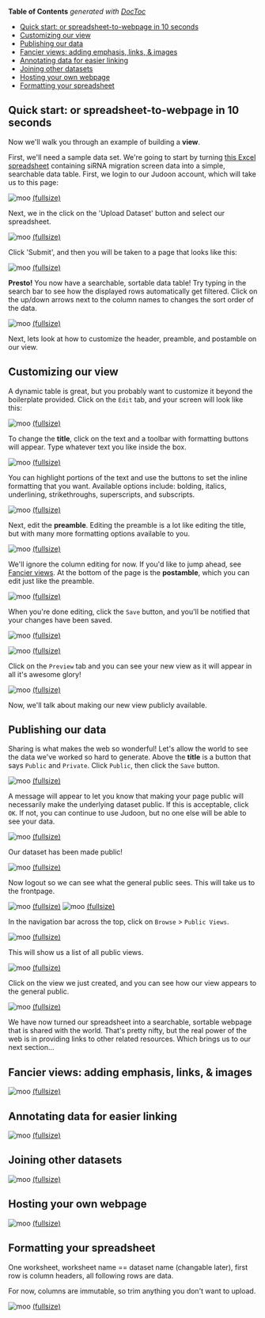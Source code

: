 **Table of Contents**  *generated with [DocToc](http://doctoc.herokuapp.com/)*

- [Quick start: or spreadsheet-to-webpage in 10 seconds](#quick-start-or-spreadsheet-to-webpage-in-10-seconds)
- [Customizing our view](#customizing-our-view)
- [Publishing our data](#publishing-our-data)
- [Fancier views: adding emphasis, links, & images](#fancier-views-adding-emphasis-links-&-images)
- [Annotating data for easier linking](#annotating-data-for-easier-linking)
- [Joining other datasets](#joining-other-datasets)
- [Hosting your own webpage](#hosting-your-own-webpage)
- [Formatting your spreadsheet](#formatting-your-spreadsheet)

## Quick start: or spreadsheet-to-webpage in 10 seconds

Now we'll walk you through an example of building a **view**.

First, we'll need a sample data set.  We're going to start by turning
[this Excel spreadsheet](data/simpson2008.xls) containing siRNA
migration screen data into a simple, searchable data table.  First, we
login to our Judoon account, which will take us to this page:

![moo](img/quickstart-overview.png)
[(fullsize)](./img/fullsize/quickstart-overview.png)

Next, we in the click on the 'Upload Dataset' button and select our
spreadsheet.

![moo](img/quickstart-upload.png)
[(fullsize)](./img/fullsize/quickstart-upload.png)

Click 'Submit', and then you will be taken to a page that looks like
this:

![moo](img/quickstart-view.png)
[(fullsize)](./img/fullsize/quickstart-view.png)

**Presto!** You now have a searchable, sortable data
table!  Try typing in the search bar to see how the displayed rows
automatically get filtered. Click on the up/down arrows next to the
column names to changes the sort order of the data.

![moo](img/quickstart-table-fun.png)
[(fullsize)](./img/fullsize/quickstart-table-fun.png)

Next, lets look at how to customize the header, preamble, and
postamble on our view.


## Customizing our view

A dynamic table is great, but you probably want to customize it beyond
the boilerplate provided.  Click on the `Edit` tab, and your screen
will look like this:

![moo](img/customizing-edit.png)
[(fullsize)](./img/fullsize/customizing-edit.png)

To change the **title**, click on the text and a toolbar with formatting
buttons will appear.  Type whatever text you like inside the box.

![moo](img/customizing-title.png)
[(fullsize)](./img/fullsize/customizing-title.png)

You can highlight portions of the text and use the buttons to set
the inline formatting that you want.  Available options include:
bolding, italics, underlining, strikethroughs, superscripts, and
subscripts.

![moo](img/customizing-title-style.png)
[(fullsize)](./img/fullsize/customizing-title-style.png)

Next, edit the **preamble**.  Editing the preamble is a lot like
editing the title, but with many more formatting options available to
you.

![moo](img/customizing-preamble.png)
[(fullsize)](./img/fullsize/customizing-preamble.png)

We'll ignore the column editing for now.  If you'd like to jump ahead,
see [Fancier views](#fancier-views). At the bottom of the page is the
**postamble**, which you can edit just like the preamble.

![moo](img/customizing-postamble.png)
[(fullsize)](./img/fullsize/customizing-postamble.png)

When you're done editing, click the `Save` button, and you'll be
notified that your changes have been saved.

![moo](img/customizing-click-save.png)
[(fullsize)](./img/fullsize/customizing-click-save.png)

![moo](img/customizing-saved.png)
[(fullsize)](./img/fullsize/customizing-saved.png)

Click on the `Preview` tab and you can see your new view as it will
appear in all it's awesome glory!

![moo](img/customizing-preview.png)
[(fullsize)](./img/fullsize/customizing-preview.png)

Now, we'll talk about making our new view publicly available.
    
## Publishing our data

Sharing is what makes the web so wonderful!  Let's allow the world to
see the data we've worked so hard to generate.  Above the **title** is
a button that says `Public` and `Private`.  Click `Public`, then click
the `Save` button.

![moo](img/publishing-button.png)
[(fullsize)](./img/fullsize/publishing-button.png)

A message will appear to let you know that making your page public
will necessarily make the underlying dataset public.  If this is
acceptable, click `OK`.  If not, you can continue to use Judoon, but
no one else will be able to see your data.

![moo](img/publishing-confirm.png)
[(fullsize)](./img/fullsize/publishing-confirm.png)

Our dataset has been made public!

![moo](img/publishing-saved.png)
[(fullsize)](./img/fullsize/publishing-saved.png)

Now logout so we can see what the general public sees.  This will take
us to the frontpage.

![moo](img/publishing-logout.png)
[(fullsize)](./img/fullsize/publishing-logout.png)
![moo](img/publishing-index.png)
[(fullsize)](./img/fullsize/publishing-index.png)

In the navigation bar across the top, click on `Browse` &gt; `Public
Views`.

![moo](img/publishing-viewnav.png)
[(fullsize)](./img/fullsize/publishing-viewnav.png)

This will show us a list of all public views.

![moo](img/publishing-publiclist.png)
[(fullsize)](./img/fullsize/publishing-publiclist.png)

Click on the view we just created, and you can see how our view
appears to the general public.

![moo](img/publishing-publicview.png)
[(fullsize)](./img/fullsize/publishing-publicview.png)

We have now turned our spreadsheet into a searchable, sortable webpage
that is shared with the world.  That's pretty nifty, but the real
power of the web is in providing links to other related resources.
Which brings us to our next section...

## Fancier views: adding emphasis, links, & images

![moo](img/0.png)
[(fullsize)](./img/fullsize/0.png)

## Annotating data for easier linking

![moo](img/0.png)
[(fullsize)](./img/fullsize/0.png)

## Joining other datasets

![moo](img/0.png)
[(fullsize)](./img/fullsize/0.png)

## Hosting your own webpage

![moo](img/0.png)
[(fullsize)](./img/fullsize/0.png)


## Formatting your spreadsheet

One worksheet, worksheet name == dataset name (changable later), first
row is column headers, all following rows are data.

For now, columns are immutable, so trim anything you don't want to
upload.

![moo](img/spreadsheet-sample.png)
[(fullsize)](./img/fullsize/spreadsheet-sample.png)
